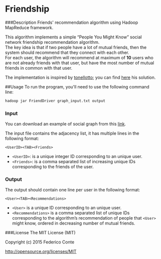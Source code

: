 # Friendship

###Description
Friends' recommendation algorithm using Hadoop MapReduce framework.

This algorithm implements a simple “People You Might Know” social network friendship recommendation algorithm.<br />
The key idea is that if two people have a lot of mutual friends, then the system should recommend that they connect with each other.<br />
For each user, the algorithm will recommend at maximum of <b>10</b> users who are not already friends with that user, but have the most number of mutual friends in common with that user.

The implementation is inspired by [tonellotto](https://github.com/tonellotto); you can find [here](https://github.com/tonellotto/Distributed-Enabling-Platforms/tree/master/exercises/10.%20friendship) his solution.

##Usage
To run the program, you'll need to use the following command line:

```bash
hadoop jar FriendDriver graph_input.txt output
```

### Input
You can download an example of social graph from this [link](./social_graph.txt).

The input file contains the adjacency list, it has multiple lines in the following format:

    <UserID><TAB><Friends>

- `<UserID>`: is a unique integer ID corresponding to an unique user.
- `<Friends>`: is a comma separated list of increasing unique IDs corresponding to the friends of the user.

### Output
The output should contain one line per user in the following format:

    <User><TAB><Recommendations>

- `<User>` is a unique ID corresponding to an unique user.
- `<Recommendations>` is a comma separated list of unique IDs corresponding to the algorithm’s recommendation of people that `<User>` might know, ordered in decreasing number of mutual friends.

###License
The MIT License (MIT)

Copyright (c) 2015 Federico Conte

http://opensource.org/licenses/MIT
